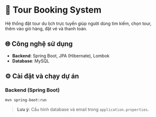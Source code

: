 # 🧭 Tour Booking System

Hệ thống đặt tour du lịch trực tuyến giúp người dùng tìm kiếm, chọn tour, thêm vào giỏ hàng, đặt vé và thanh toán.

## 🌐 Công nghệ sử dụng
- **Backend**: Spring Boot, JPA (Hibernate), Lombok
- **Database**: MySQL


## ⚙️ Cài đặt và chạy dự án

### Backend (Spring Boot)
```bash
mvn spring-boot:run

```

> **Lưu ý**: Cấu hình database và email trong `application.properties`.



